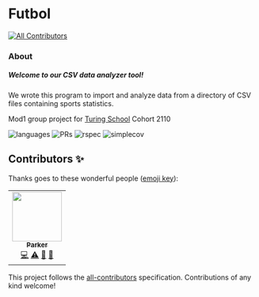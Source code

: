 # Futbol  
<!-- ALL-CONTRIBUTORS-BADGE:START - Do not remove or modify this section -->
[![All Contributors](https://img.shields.io/badge/all_contributors-1-orange.svg?style=flat-square)](#contributors-)
<!-- ALL-CONTRIBUTORS-BADGE:END -->

### About  
##### Welcome to our CSV data analyzer tool!  
We wrote this program to import and analyze data from a directory of CSV files containing sports statistics.  

Mod1 group project for [Turing School](https://turing.io/) Cohort 2110  

![languages](https://img.shields.io/github/languages/top/joeldenverdev/futbol?color=red)
![PRs](https://img.shields.io/github/issues-pr-closed/joeldenverdev/futbol)
![rspec](https://img.shields.io/gem/v/rspec?color=blue&label=rspec)
![simplecov](https://img.shields.io/gem/v/simplecov?color=blue&label=simplecov)

## Contributors ✨

Thanks goes to these wonderful people ([emoji key](https://allcontributors.org/docs/en/emoji-key)):

<!-- ALL-CONTRIBUTORS-LIST:START - Do not remove or modify this section -->
<!-- prettier-ignore-start -->
<!-- markdownlint-disable -->
<table>
  <tr>
    <td align="center"><a href="https://linktr.ee/parkerlockhart"><img src="https://avatars.githubusercontent.com/u/88950699?v=4?s=100" width="100px;" alt=""/><br /><sub><b>Parker</b></sub></a><br /><a href="https://github.com/joeldenverdev/futbol/commits?author=ParkerLockhart" title="Code">💻</a> <a href="https://github.com/joeldenverdev/futbol/commits?author=ParkerLockhart" title="Tests">⚠️</a> <a href="https://github.com/joeldenverdev/futbol/pulls?q=is%3Apr+reviewed-by%3AParkerLockhart" title="Reviewed Pull Requests">👀</a> <a href="#ideas-ParkerLockhart" title="Ideas, Planning, & Feedback">🤔</a></td>
  </tr>
</table>

<!-- markdownlint-restore -->
<!-- prettier-ignore-end -->

<!-- ALL-CONTRIBUTORS-LIST:END -->

This project follows the [all-contributors](https://github.com/all-contributors/all-contributors) specification. Contributions of any kind welcome!
